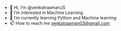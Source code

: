- 👋 Hi, I’m @venkatraamanJS
- 👀 I’m interested in Machine Learning
- 🌱 I’m currently learning Python and Machine learning
- 📫 How to reach me venkatraaman03@gmail.com

<!---
venkatraamanJS/venkatraamanJS is a ✨ special ✨ repository because its `README.md` (this file) appears on your GitHub profile.
You can click the Preview link to take a look at your changes.
--->
